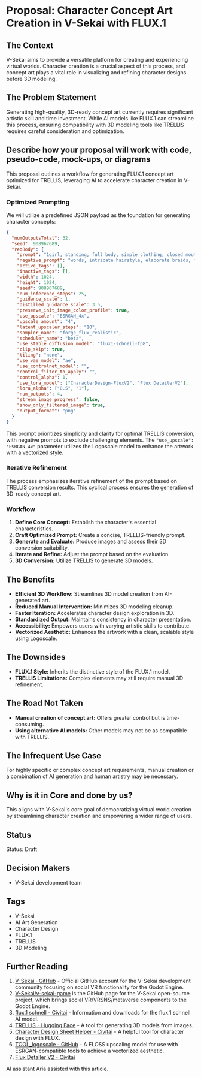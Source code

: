 # Proposal: Character Concept Art Creation in V-Sekai with FLUX.1

## The Context

V-Sekai aims to provide a versatile platform for creating and experiencing virtual worlds. Character creation is a crucial aspect of this process, and concept art plays a vital role in visualizing and refining character designs before 3D modeling.

## The Problem Statement

Generating high-quality, 3D-ready concept art currently requires significant artistic skill and time investment. While AI models like FLUX.1 can streamline this process, ensuring compatibility with 3D modeling tools like TRELLIS requires careful consideration and optimization.

## Describe how your proposal will work with code, pseudo-code, mock-ups, or diagrams

This proposal outlines a workflow for generating FLUX.1 concept art optimized for TRELLIS, leveraging AI to accelerate character creation in V-Sekai.

### Optimized Prompting

We will utilize a predefined JSON payload as the foundation for generating character concepts:

```json
{
  "numOutputsTotal": 32,
  "seed": 908967689,
  "reqBody": {
    "prompt": "1girl, standing, full body, simple clothing, closed mouth, looking at viewer, white background, a-pose, short hair",
    "negative_prompt": "words, intricate hairstyle, elaborate braids, flowing hair, hair accessories, jewelry, intricate patterns, excessive details, flowing scarves, complex accessories, dynamic pose, foreshortening, extreme angles, obscured limbs",
    "active_tags": [],
    "inactive_tags": [],
    "width": 1024,
    "height": 1024,
    "seed": 908967689,
    "num_inference_steps": 25,
    "guidance_scale": 1,
    "distilled_guidance_scale": 3.5,
    "preserve_init_image_color_profile": true,
    "use_upscale": "ESRGAN_4x",
    "upscale_amount": "4",
    "latent_upscaler_steps": "10",
    "sampler_name": "forge_flux_realistic",
    "scheduler_name": "beta",
    "use_stable_diffusion_model": "flux1-schnell-fp8",
    "clip_skip": true,
    "tiling": "none",
    "use_vae_model": "ae",
    "use_controlnet_model": "",
    "control_filter_to_apply": "",
    "control_alpha": 1,
    "use_lora_model": ["CharacterDesign-FluxV2", "Flux DetailerV2"],
    "lora_alpha": ["0.5", "1"],
    "num_outputs": 4,
    "stream_image_progress": false,
    "show_only_filtered_image": true,
    "output_format": "png"
  }
}
```

This prompt prioritizes simplicity and clarity for optimal TRELLIS conversion, with negative prompts to exclude challenging elements. The `"use_upscale": "ESRGAN_4x"` parameter utilizes the Logoscale model to enhance the artwork with a vectorized style.

### Iterative Refinement

The process emphasizes iterative refinement of the prompt based on TRELLIS conversion results. This cyclical process ensures the generation of 3D-ready concept art.

### Workflow

1. **Define Core Concept:** Establish the character's essential characteristics.
2. **Craft Optimized Prompt:** Create a concise, TRELLIS-friendly prompt.
3. **Generate and Evaluate:** Produce images and assess their 3D conversion suitability.
4. **Iterate and Refine:** Adjust the prompt based on the evaluation.
5. **3D Conversion:** Utilize TRELLIS to generate 3D models.

## The Benefits

- **Efficient 3D Workflow:** Streamlines 3D model creation from AI-generated art.
- **Reduced Manual Intervention:** Minimizes 3D modeling cleanup.
- **Faster Iteration:** Accelerates character design exploration in 3D.
- **Standardized Output:** Maintains consistency in character presentation.
- **Accessibility:** Empowers users with varying artistic skills to contribute.
- **Vectorized Aesthetic:** Enhances the artwork with a clean, scalable style using Logoscale.

## The Downsides

- **FLUX.1 Style:** Inherits the distinctive style of the FLUX.1 model.
- **TRELLIS Limitations:** Complex elements may still require manual 3D refinement.

## The Road Not Taken

- **Manual creation of concept art:** Offers greater control but is time-consuming.
- **Using alternative AI models:** Other models may not be as compatible with TRELLIS.

## The Infrequent Use Case

For highly specific or complex concept art requirements, manual creation or a combination of AI generation and human artistry may be necessary.

## Why is it in Core and done by us?

This aligns with V-Sekai's core goal of democratizing virtual world creation by streamlining character creation and empowering a wider range of users.

## Status

Status: Draft

## Decision Makers

- V-Sekai development team

## Tags

- V-Sekai
- AI Art Generation
- Character Design
- FLUX.1
- TRELLIS
- 3D Modeling

## Further Reading

1. [V-Sekai · GitHub](https://github.com/v-sekai) - Official GitHub account for the V-Sekai development community focusing on social VR functionality for the Godot Engine.
2. [V-Sekai/v-sekai-game](https://github.com/v-sekai/v-sekai-game) is the GitHub page for the V-Sekai open-source project, which brings social VR/VRSNS/metaverse components to the Godot Engine.
3. [flux.1 schnell - Civitai](https://civitai.com/models/618692?modelVersionId=699279) - Information and downloads for the flux.1 schnell AI model.
4. [TRELLIS - Hugging Face](https://huggingface.co/spaces/JeffreyXiang/TRELLIS) - A tool for generating 3D models from images.
5. [Character Design Sheet Helper - Civitai](https://civitai.com/models/100435/character-design-sheet-helper-3-perspectivescolor-palette-illustrious-xl-or-flux-or-xl-pony-or-sd-15-by-yeiyeiart) - A helpful tool for character design with FLUX.
6. [TOOL_logoscale - GitHub](https://github.com/V-Sekai-fire/TOOL_logoscale/tree/main?tab=readme-ov-file) - A FLOSS upscaling model for use with ESRGAN-compatible tools to achieve a vectorized aesthetic.
7. [Flux Detailer V2 - Civitai](https://civitai.com/models/685874/detailer-flux)

AI assistant Aria assisted with this article.

